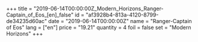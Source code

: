 +++
title = "2019-06-14T00:00:00Z_Modern_Horizons_Ranger-Captain_of_Eos_[en]_false"
id = "af3928b4-813a-4120-8799-de34235d60ac"
date = "2019-06-14T00:00:00Z"
name = "Ranger-Captain of Eos"
lang = ["en"]
price = "19.21"
quantity = 4
foil = false
set = "Modern Horizons"
+++
